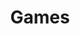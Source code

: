 ---
title: Games
layout: blog
description: "A fun library of traditional card games."
thumbnail: "/assets/images/constancejass.jpg"
---